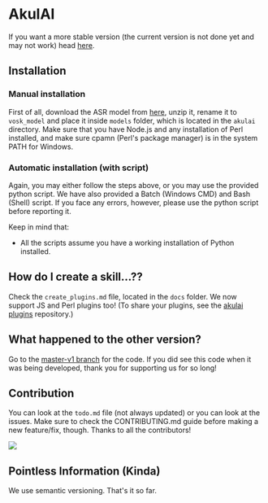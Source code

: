 # AkulAI

If you want a more stable version (the current version is not done yet and may not work) head [here](https://github.com/Akul-AI/akulai/tree/master-v1).

## Installation

### Manual installation

First of all, download the ASR model from [here](https://alphacephei.com/vosk/models), unzip it, rename it to `vosk_model` and place it inside `models` folder, which is located in the `akulai` directory. Make sure that you have Node.js and any installation of Perl installed, and make sure cpamn (Perl's package manager) is in the system PATH for Windows.

### Automatic installation (with script)

Again, you may either follow the steps above, or you may use the provided python script. We have also provided a Batch (Windows CMD) and Bash (Shell) script. If you face any errors, however, please use the python script before reporting it.

Keep in mind that:
 - All the scripts assume you have a working installation of Python installed.

## How do I create a skill...??

Check the `create_plugins.md` file, located in the `docs` folder. We now support JS and Perl plugins too! (To share your plugins, see the [akulai plugins](https://github.com/Akul-AI/akulai-plugins) repository.)

## What happened to the other version?

Go to the [master-v1 branch](https://github.com/Akul-AI/akulai/tree/master-v1) for the code. If you did see this code when it was being developed, thank you for supporting us for so long!

## Contribution

You can look at the `todo.md` file (not always updated) or you can look at the issues. Make sure to check the CONTRIBUTING.md guide before making a new feature/fix, though. Thanks to all the contributors!

<a href="https://github.com/Akul-AI/akulai/graphs/contributors">
  <img src="https://contrib.rocks/image?repo=Akul-AI/akulai" />
</a>


## Pointless Information (Kinda)

We use semantic versioning. That's it so far.
